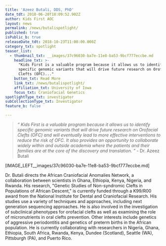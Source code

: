 ```yaml
---
title: 'Azeez Butali, DDS, PhD'
date_tdt: 2018-06-20T18:09:52.902Z
author: Kids First AOC
layout: news
permalink: /news/butalispotlight/
published: true
isPublic_b: true
releaseDate_tdt: 2018-10-23T11:00:00.000Z
category_txt: spotlight
teaser_list:
  - thumbnail_txt: __images/37c96030-ba7e-11e8-ba53-9bcf777eccbe.md
    headline_txt: >-
      "Kids First is a valuable program because it allows us to identify
      specific genomic variants that will drive future research on Orofacial
      Clefts (OFC)..." 
    button_txt: Read More
    link_txt: /news/butalispotlight/
    affiliation_txt: University of Iowa
    focus_txt: Craniofacial Genetics
spotlightType_txt: investigator
subCollectionType_txt: Investigator
feature_b: false

---
```














<blockquote>
    <p><em>“ Kids First is a valuable program because it allows us to identify specific genomic variants that will drive future research on Orofacial Clefts (OFC) and will eventually lead to more effective interventions to reduce the risk of OFC. It also provides an opportunity to collaborate widely within and outside academia where the patients and their families are at the core of the discovery and translation. ”</em> - Dr. Azeez Butali </p>
</blockquote>


[IMAGE_LEFT__images/37c96030-ba7e-11e8-ba53-9bcf777eccbe.md]

Dr. Butali directs the African Craniofacial Anomalies Network, a collaboration between scientists in Ghana, Ethiopia, Kenya, Nigeria, and Rwanda. His research, "Genetic Studies of Non-syndromic Clefts in Populations of African Descent," is currently funded through a K99/R00 award from the National Institute for Dental and Craniofacial Research. His studies use a variety of techniques and approaches, including next generation sequencing approaches. He is also involved in the investigation of subclinical phenotypes for orofacial clefts as well as examining the role of micronutrients in oral clefts prevention. Other interests include genetics of aggressive periodontitis and genetics of preterm births in the African population. He is currently collaborating with researchers in Nigeria, Ghana, Ethiopia, South Africa, Rwanda, Kenya, Dundee (Scotland), Seattle (WA), Pittsburgh (PA), and Puerto Rico.